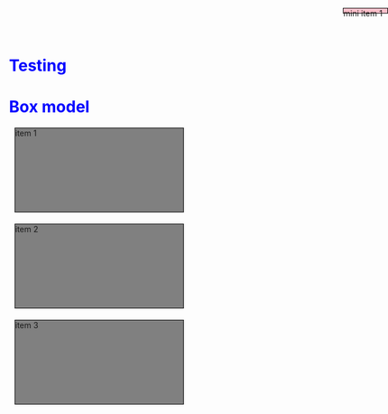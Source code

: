 # Testing 
<html>
<head> 
<meta charset="utf-8">
<title> box model </title>
<style>
*{box-sizing: border-box;
   margin: 10px;
   padding: 0px;}
h1 {color: blue;}
section {width: 300px;
   height: 150px;
   border: 1px solid black;
   background-color: grey;
   float: left;
   positioning: relative;}  
p {width: 80px;
   height: 10px;
   border: 1px solid black;
   background-color: pink;
   float: left;
   position: absolute;
   top: 0px;
   right: 0px;}        
#p1{}
#p2{}
#p3{}
</style>
</head>
  
<body> 
<h1> Box model </h1>
<div> 
<section>item 1 <p> mini item 1 </p>
</section>
<section>item 2</section>
<section>item 3</section>
</div>
 
</body>
</html>
